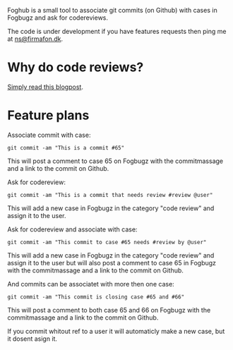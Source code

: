 Foghub is a small tool to associate git commits (on Github) with cases in Fogbugz and ask for codereviews.

The code is under development if you have features requests then ping me at ns@firmafon.dk.

Why do code reviews?
====================

[Simply read this blogpost](http://www.codinghorror.com/blog/2006/01/code-reviews-just-do-it.html).

Feature plans
=============

Associate commit with case: 

    git commit -am "This is a commit #65"

This will post a comment to case 65 on Fogbugz with the commitmassage and a link to the commit on Github.

Ask for codereview:

    git commit -am "This is a commit that needs review #review @user"

This will add a new case in Fogbugz in the category "code review" and assign it to the user.

Ask for codereview and associate with case:

    git commit -am "This commit to case #65 needs #review by @user"

This will add a new case in Fogbugz in the category "code review" and assign it to the user but will also post a comment to case 65 in Fogbugz with the commitmassage and a link to the commit on Github.

And commits can be associatet with more then one case:

    git commit -am "This commit is closing case #65 and #66"

This will post a comment to both case 65 and 66 on Fogbugz with the commitmassage and a link to the commit on Github.
  
If you commit whitout ref to a user it will automaticly make a new case, but it dosent asign it.